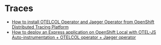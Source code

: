 # Traces

* [How to install OTELCOL Operator and Jaeger Operator from OpenShift Distributed Tracing Platform](./01/README.md)
* [How to deploy an Express application on OpenShift Local with OTEL-JS Auto-instrumentation + OTELCOL operator + Jaeger operator](./02/README.md)